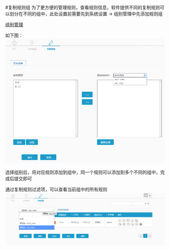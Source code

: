 #复制规则组
为了更方便的管理规则，查看规则信息，软件提供不同的复制规则可以划分在不同的组中，此处设置前需要先到系统设置 -> 组别管理中先添加规则组

[组别管理](/system_management/groupmanagement.md)


如下图：
![](/assets/V6.1.2019011501.png)

选择组别后，将对应规则添加到组中，同一个规则可以添加到多个不同的组中，完成后提交即可

通过复制规则过滤项，可以查看当前组中的所有规则
![](/assets/V6.1.2019021502.png)


